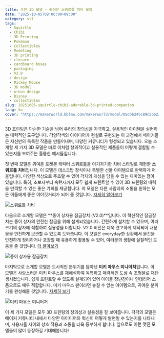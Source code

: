 ```yaml
---
title: 추천 3D 모델 – 귀여운 스쿼르틀 치비 모델
date: "2025-10-05T09:00:00+09:00"
category: stl
tags:
  - Squirtle
  - Chibi
  - 3D Printing
  - Pokémon
  - Collectibles
  - Modeling
  - 3D printing
  - closure
  - cardboard boxes
  - packaging
  - V2.0
  - design
  - Mickey Mouse
  - 3D model
  - urban design
  - Disney
  - collectibles
slug: 20251005-squirtle-chibi-adorable-3d-printed-companion
lang: ko
cover: "https://makerworld.bblmw.com/makerworld/model/USdbb24bc89c5b62/design/2025-10-05_9991e96cdeb5c.jpg"
---
```


3D 프린팅은 단순한 기술을 넘어 우리의 창의성을 자극하고, 실용적인 아이템을 실현하는 매력적인 도구입니다. 각양각색의 아이디어가 현실로 구현되는 이 과정에서 메이커들은 자신만의 독특한 작품을 만들어내며, 다양한 커뮤니티가 형성되고 있습니다. 오늘 소개할 세 가지 3D 모델은 바로 이처럼 창의적이고 실용적인 제품들이 어떻게 결합될 수 있는지를 보여주는 훌륭한 예시들입니다.

첫 번째 모델은 귀여운 포켓몬 캐릭터 스쿼르틀을 아기자기한 치비 스타일로 재현한 **스쿼르틀 치비**입니다. 이 모델은 데스크탑 장식이나 특별한 선물 아이템으로 완벽하게 어울립니다. 다양한 색상으로 주조할 수 있어 각자의 개성을 담을 수 있는 재미있는 점이 있습니다. 특히, 초보자부터 숙련자까지 모두 쉽게 프린트할 수 있어 3D 프린팅의 매력을 만끽할 수 있는 좋은 기회를 제공합니다. 이 모델은 다른 사람과의 소통을 원하는 모든 이들에게 좋은 이야깃거리가 되어 줄 것입니다. [자세히 알아보기](https://makerworld.com/en/models/1857262-squirtle-chibi) 

![스쿼르틀 치비](https://makerworld.bblmw.com/makerworld/model/USdbb24bc89c5b62/design/2025-10-05_9991e96cdeb5c.jpg)

다음으로 소개할 모델은 **종이 상자용 잠금장치 (V2.0)**입니다. 이 혁신적인 잠금장치는 종이 상자의 안전한 잠금을 위해 설계되었습니다. 간편하게 설치할 수 있으며, 여러 크기의 상자에 적합하여 실용성을 더합니다. V2.0 버전은 더욱 견고하게 제작되어 내용물을 안전하게 보관할 수 있도록 도와줍니다. 이 모델은 everyday한 상황에서 물건을 안전하게 정리하거나 포장할 때 유용하게 활용될 수 있어, 여러분의 생활에 실질적인 도움을 줄 것입니다. [더 알아보기](https://makerworld.com/en/models/1871012-closure-for-cardboard-boxes-v2-0)

![종이 상자용 잠금장치](https://makerworld.bblmw.com/makerworld/model/UScc514c081ba805/design/2025-10-09_1b219d1c572df8.jpg)

마지막으로 소개할 모델은 도시적인 분위기를 담아낸 **미키 마우스 미니어처**입니다. 이 모델은 사랑스러운 미키 마우스를 재해석하여 독특하고 매력적인 도심 속 조형물로 재탄생시켰습니다. 쉽게 프린트할 수 있도록 설계되어 있어 아이들 장난감이나 인테리어 소품으로도 매우 적합합니다. 미키 마우스 팬이라면 놓칠 수 없는 아이템으로, 귀여운 분위기를 완성해줄 것입니다. [자세히 보기](https://makerworld.com/en/models/1871040-mickey-mouse-mini-urban-vibes-ready-to-print)

![미키 마우스 미니어처](https://makerworld.bblmw.com/makerworld/model/USf6de60de36942a/design/2025-10-09_ce92e7e175686.jpg)

이 세 가지 모델은 모두 3D 프린팅의 창의성과 실용성을 잘 보여줍니다. 각각의 모델은 메이커 커뮤니티 내에서 다양한 아이디어와 혁신이 어떻게 발현될 수 있는지를 나타내며, 사용자들 사이의 상호 작용과 소통을 더욱 풍부하게 합니다. 앞으로도 이런 멋진 모델들이 많이 등장하길 기대해봅니다!